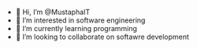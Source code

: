 - 👋 Hi, I’m @MustaphaIT
- 👀 I’m interested in software engineering
- 🌱 I’m currently learning programming
- 💞️ I’m looking to collaborate on softawre development

<!---
MustaphaIT/MustaphaIT is a ✨ special ✨ repository because its `README.md` (this file) appears on your GitHub profile.
You can click the Preview link to take a look at your changes.
--->
